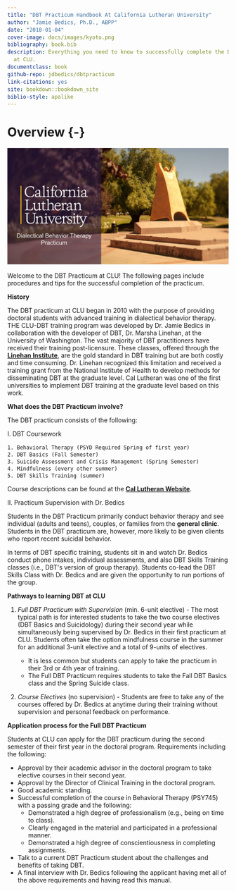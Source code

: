 ```yaml
--- 
title: "DBT Practicum Handbook At California Lutheran University"
author: "Jamie Bedics, Ph.D., ABPP"
date: "2018-01-04"
cover-image: docs/images/kyoto.png
bibliography: book.bib
description: Everything you need to know to successfully complete the DBT Practicum
  at CLU.
documentclass: book
github-repo: jdbedics/dbtpracticum
link-citations: yes
site: bookdown::bookdown_site
biblio-style: apalike
---
```


# Overview {-}



![Welcome to DBT at CLU!](images/dbtclu.png)


Welcome to the DBT Practicum at CLU!  The following pages include procedures and tips for the successful completion of the practicum.

**History**

The DBT practicum at CLU began in 2010 with the purpose of providing doctoral students with advanced training in dialectical behavior therapy.  THE CLU-DBT training program was developed by Dr. Jamie Bedics in collaboration with the developer of DBT, Dr. Marsha Linehan, at the University of Washington. The vast majority of DBT practitioners have received their training post-licensure.  These classes, offered through the <a  href="https://behavioraltech.org/">**Linehan Institute**</a>, are the gold standard in DBT training but are both costly and time consuming.  Dr. Linehan recognized this limitation and received a training grant from the National Institute of Health to develop methods for disseminating DBT at the graduate level.  Cal Lutheran was one of the first universities to implement DBT training at the graduate level based on this work.  

**What does the DBT Practicum involve?**

The DBT practicum consists of the following:

I. DBT Coursework

    1. Behavioral Therapy (PSYD Required Spring of first year)
    2. DBT Basics (Fall Semester)
    3. Suicide Assessment and Crisis Management (Spring Semester)
    4. Mindfulness (every other summer)
    5. DBT Skills Training (summer)

Course descriptions can be found at the <a  href="https://www.callutheran.edu/academics/graduate/psyd-clinical-psychology/dbt.html">**Cal Lutheran Website**</a>.  

II. Practicum Supervision with Dr. Bedics

Students in the DBT Practicum primarily conduct behavior therapy and see individual (adults and teens), couples, or families from the **general clinic**.  Students in the DBT practicum are, however, more likely to be given clients who report recent suicidal behavior.

In terms of DBT specific training, students sit in and watch Dr. Bedics conduct phone intakes, individual assessments, and also DBT Skills Training classes (i.e., DBT's version of group therapy).  Students co-lead the DBT Skills Class with Dr. Bedics and are given the opportunity to run portions of the group.

**Pathways to learning DBT at CLU**

1. *Full DBT Practicum with Supervision* (min. 6-unit elective) - The most typical path is for interested students to take the two course electives (DBT Basics and Suicidology) during their second year while simultaneously being supervised by Dr. Bedics in their first practicum at CLU. Students often take the option mindfulness course in the summer for an additional 3-unit elective and a total of 9-units of electives. 

    * It is less common but students can apply to take the practicum in their 3rd or 4th year of training. 
    * The Full DBT Practicum requires students to take the Fall DBT Basics class and the Spring Suicide class. 

2. *Course Electives* (no supervision) - Students are free to take any of the courses offered by Dr. Bedics at anytime during their training without supervision and personal feedback on performance. 

**Application process for the Full DBT Practicum**

Students at CLU can apply for the DBT practicum during the second semester of their first year in the doctoral program.  Requirements including the following:

  * Approval by their academic advisor in the doctoral program to take elective courses in their second year.
  * Approval by the Director of Clinical Training in the doctoral program.
  * Good academic standing.
  * Successful completion of the course in Behavioral Therapy (PSY745) with a passing grade and the following:
    * Demonstrated a high degree of professionalism (e.g., being on time to class).
    * Clearly engaged in the material and participated in a professional manner.
    * Demonstrated a high degree of conscientiousness in completing assignments.
  * Talk to a current DBT Practicum student about the challenges and benefits of taking DBT.  
  * A final interview with Dr. Bedics following the applicant having met all of the above requirements and having read this manual.

